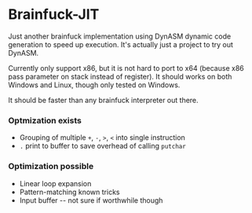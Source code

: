 
Brainfuck-JIT
==============

Just another brainfuck implementation using DynASM dynamic code generation to speed up execution. It's actually just a project to try out DynASM.

Currently only support x86, but it is not hard to port to x64 (because x86 pass parameter on stack instead of register). It should works on both Windows and Linux, though only tested on Windows.

It should be faster than any brainfuck interpreter out there.

### Optmization exists
 - Grouping of multiple `+`, `-`, `>`, `<` into single instruction
 - `.` print to buffer to save overhead of calling `putchar`

### Optimization possible
 - Linear loop expansion
 - Pattern-matching known tricks
 - Input buffer -- not sure if worthwhile though
